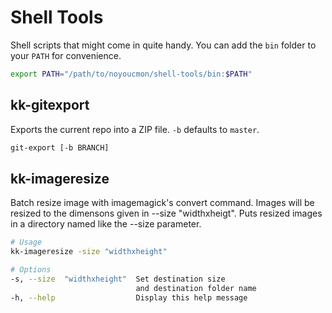 Shell Tools
===========

Shell scripts that might come in quite handy. You can add the `bin` folder to your `PATH` for convenience.
```bash
export PATH="/path/to/noyoucmon/shell-tools/bin:$PATH"
```

## kk-gitexport
Exports the current repo into a ZIP file. `-b` defaults to `master`.

```bash
git-export [-b BRANCH]
```

## kk-imageresize
Batch resize image with imagemagick's convert command. Images will be resized to the dimensons given in --size "widthxheigt".
Puts resized images in a directory named like the --size parameter.

```bash
# Usage
kk-imageresize -size "widthxheight"

# Options
-s, --size  "widthxheight"  Set destination size 
                            and destination folder name
-h, --help                  Display this help message
```